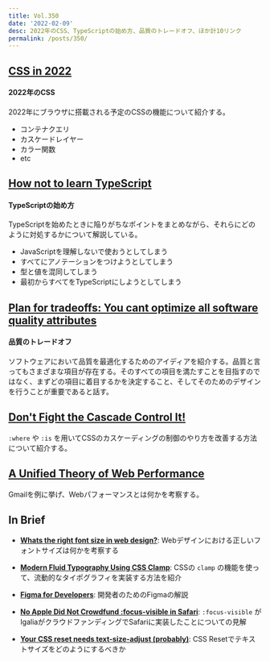 ```yaml
---
title: Vol.350
date: '2022-02-09'
desc: 2022年のCSS、TypeScriptの始め方、品質のトレードオフ、ほか計10リンク
permalink: /posts/350/
---
```



## [CSS in 2022](https://www.bram.us/2021/12/27/css-in-2022/)
#### 2022年のCSS

2022年にブラウザに搭載される予定のCSSの機能について紹介する。

- コンテナクエリ
- カスケードレイヤー
- カラー関数
- etc

## [How not to learn TypeScript](https://fettblog.eu/how-not-to-learn-typescript/)
#### TypeScriptの始め方

TypeScriptを始めたときに陥りがちなポイントをまとめながら、それらにどのように対処するかについて解説している。

- JavaScriptを理解しないで使おうとしてしまう
- すべてにアノテーションをつけようとしてしまう
- 型と値を混同してしまう
- 最初からすべてをTypeScriptにしようとしてしまう

## [Plan for tradeoffs: You cant optimize all software quality attributes](https://stackoverflow.blog/2022/01/17/plan-for-tradeoffs-you-cant-optimize-all-software-quality-attributes/)
#### 品質のトレードオフ

ソフトウェアにおいて品質を最適化するためのアイディアを紹介する。品質と言ってもさまざまな項目が存在する。そのすべての項目を満たすことを目指すのではなく、まずどの項目に着目するかを決定すること、そしてそのためのデザインを行うことが重要であると話す。

## [Don't Fight the Cascade Control It!](https://css-tricks.com/dont-fight-the-cascade-control-it/)

`:where` や `:is` を用いてCSSのカスケーディングの制御のやり方を改善する方法について紹介する。


## [A Unified Theory of Web Performance](https://calendar.perfplanet.com/2021/a-unified-theory-of-web-performance/)

Gmailを例に挙げ、Webパフォーマンスとは何かを考察する。


## In Brief

- **[Whats the right font size in web design?](https://pimpmytype.com/font-size/)**: Webデザインにおける正しいフォントサイズは何かを考察する

- **[Modern Fluid Typography Using CSS Clamp](https://www.smashingmagazine.com/2022/01/modern-fluid-typography-css-clamp/)**: CSSの `clamp` の機能を使って、流動的なタイポグラフィを実装する方法を紹介

- **[Figma for Developers](https://dev.to/kathryngrayson/figma-for-developers-6op)**: 開発者のためのFigmaの解説

- **[No Apple Did Not Crowdfund :focus-visible in Safari](https://meyerweb.com/eric/thoughts/2022/01/24/no-apple-did-not-crowdfund-focus-visible-in-safari/)**: `:focus-visible` がIgaliaがクラウドファンディングでSafariに実装したことについての見解

- **[Your CSS reset needs text-size-adjust (probably)](https://kilianvalkhof.com/2022/css-html/your-css-reset-needs-text-size-adjust-probably/)**: CSS Resetでテキストサイズをどのようにするべきか
